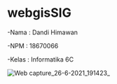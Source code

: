 # webgisSIG
-Nama : Dandi Himawan

-NPM : 18670066

-Kelas : Informatika 6C

![Web capture_26-6-2021_191423_](https://user-images.githubusercontent.com/69081667/124149647-fdb1eb00-daba-11eb-9f66-8cb0903d835b.jpeg)
